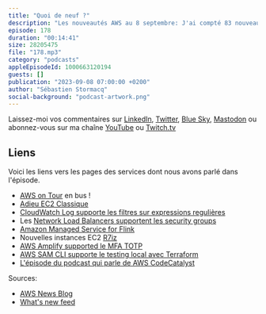 ```yaml
---
title: "Quoi de neuf ?"
description: "Les nouveautés AWS au 8 septembre: J'ai compté 83 nouveautés   ces deux dernières semaines. J'en ai retenu 7 qui j'espère sont pertinentes pour vous, les builders. Dans cet épisode, on parle de l'arrêt de EC2 Classique, de Flink managé pour vos applications data. On parle de nouvelles possibilités des Network Load Balancer et de Cloudwatch Log. Il y a une nouvelle famille d'instances EC2, les R7iz et je termine avec AWS Amplify qui vous permet maintenant de développer des flux d'authentication multi-facteurs avec les TOTP. "
episode: 178
duration: "00:14:41"
size: 28205475
file: "178.mp3"
category: "podcasts"
appleEpisodeId: 1000663120194
guests: []
publication: "2023-09-08 07:00:00 +0200"
author: "Sébastien Stormacq"
social-background: "podcast-artwork.png"
---
```


Laissez-moi vos commentaires sur [LinkedIn](https://www.linkedin.com/in/sebastienstormacq/), [Twitter](https://twitter.com/sebsto), [Blue Sky](https://bsky.app/profile/sebsto.bsky.social), [Mastodon](https://awscommunity.social/@sebsto) ou abonnez-vous sur ma chaîne [YouTube](https://www.youtube.com/sebsto) ou [Twitch.tv](https://www.twitch.tv/sebAWS)

## Liens

Voici les liens vers les pages des services dont nous avons parlé dans l'épisode.

- [AWS on Tour](https://awsontour.splashthat.com/) en bus !
- [Adieu EC2 Classique](https://www.allthingsdistributed.com/2023/09/farewell-ec2-classic.html)
- [CloudWatch Log supporte les filtres sur expressions regulières](https://aws.amazon.com/about-aws/whats-new/2023/09/amazon-cloudwatch-logs-regular-expression-filter-pattern-syntax-support/)
- Les [Network Load Balancers supportent les security groups](https://aws.amazon.com/about-aws/whats-new/2023/08/network-load-balancer-supports-security-groups/?nc1=h_ls)
- [Amazon Managed Service for Flink](https://aws.amazon.com/about-aws/whats-new/2023/08/amazon-managed-service-apache-flink/)
- Nouvelles instances EC2 [R7iz](https://aws.amazon.com/about-aws/whats-new/2023/09/amazon-ec2-r7iz-instances/)
- [AWS Amplify supported le MFA TOTP](https://aws.amazon.com/about-aws/whats-new/2023/08/aws-amplify-time-based-password-mfa-android-swift-flutter/)
- [AWS SAM CLI supporte le testing local avec Terraform](https://aws.amazon.com/about-aws/whats-new/2023/08/aws-lambda-functions-graviton2-6-regions/)
- [L'épisode du podcast qui parle de AWS CodeCatalyst](https://stormacq.com/podcasts/episode_157/index.html)

Sources: 

- [AWS News Blog](https://aws.amazon.com/blogs/aws/)
- [What's new feed](https://aws.amazon.com/about-aws/whats-new/2023/)
